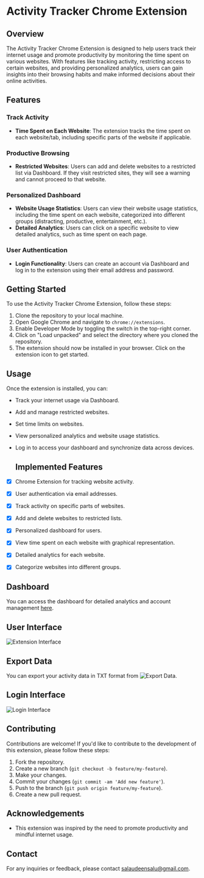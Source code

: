 # Activity Tracker Chrome Extension

## Overview

The Activity Tracker Chrome Extension is designed to help users track their internet usage and promote productivity by monitoring the time spent on various websites. With features like tracking activity, restricting access to certain websites, and providing personalized analytics, users can gain insights into their browsing habits and make informed decisions about their online activities.

## Features

### Track Activity

- **Time Spent on Each Website**: The extension tracks the time spent on each website/tab, including specific parts of the website if applicable.
  
### Productive Browsing

- **Restricted Websites**: Users can add and delete websites to a restricted list via Dashboard. If they visit restricted sites, they will see a warning and cannot proceed to that website.

### Personalized Dashboard

- **Website Usage Statistics**: Users can view their website usage statistics, including the time spent on each website, categorized into different groups (distracting, productive, entertainment, etc.).
- **Detailed Analytics**: Users can click on a specific website to view detailed analytics, such as time spent on each page.

### User Authentication

- **Login Functionality**: Users can create an account via Dashboard  and log in to the extension using their email address and password.

## Getting Started

To use the Activity Tracker Chrome Extension, follow these steps:

1. Clone the repository to your local machine.
2. Open Google Chrome and navigate to `chrome://extensions`.
3. Enable Developer Mode by toggling the switch in the top-right corner.
4. Click on "Load unpacked" and select the directory where you cloned the repository.
5. The extension should now be installed in your browser. Click on the extension icon to get started.

## Usage

Once the extension is installed, you can:

- Track your internet usage via Dashboard.
- Add and manage restricted websites.
- Set time limits on websites.
- View personalized analytics and website usage statistics.
- Log in to access your dashboard and synchronize data across devices.

  ## Implemented Features

- [x] Chrome Extension for tracking website activity.
- [x] User authentication via email addresses.
- [x] Track activity on specific parts of websites.
- [x] Add and delete websites to restricted lists.
- [x] Personalized dashboard for users.
- [x] View time spent on each website with graphical representation.
- [x] Detailed analytics for each website.
- [x] Categorize websites into different groups.


## Dashboard

You can access the dashboard for detailed analytics and account management [here](https://main--acivitytracker.netlify.app/).

## User Interface

![Extension Interface](https://drive.google.com/uc?id=1hc0uim6lGj4kvPAX_LEdYyQ1Y0H2_juT)

## Export Data

You can export your activity data in TXT format from ![Export Data](https://drive.google.com/uc?id=1u8RzFVxjvQj7p50TOkqGayqTpPj4oA8s).

## Login Interface


![Login Interface](https://drive.google.com/uc?id=1F2T-S5UfSxwKojhO0FCqp0l8PyoxcRB5)

## Contributing

Contributions are welcome! If you'd like to contribute to the development of this extension, please follow these steps:

1. Fork the repository.
2. Create a new branch (`git checkout -b feature/my-feature`).
3. Make your changes.
4. Commit your changes (`git commit -am 'Add new feature'`).
5. Push to the branch (`git push origin feature/my-feature`).
6. Create a new pull request.

## Acknowledgements

- This extension was inspired by the need to promote productivity and mindful internet usage.

## Contact

For any inquiries or feedback, please contact [salaudeensalu@gmail.com](mailto:salaudeensalu@gmail.com).


